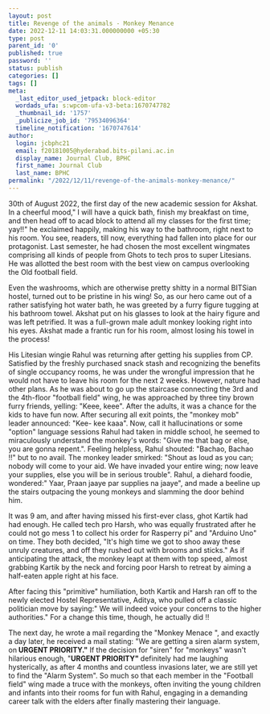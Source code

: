 ```yaml
---
layout: post
title: Revenge of the animals - Monkey Menance
date: 2022-12-11 14:03:31.000000000 +05:30
type: post
parent_id: '0'
published: true
password: ''
status: publish
categories: []
tags: []
meta:
  _last_editor_used_jetpack: block-editor
  wordads_ufa: s:wpcom-ufa-v3-beta:1670747782
  _thumbnail_id: '1757'
  _publicize_job_id: '79534096364'
  timeline_notification: '1670747614'
author:
  login: jcbphc21
  email: f20181005@hyderabad.bits-pilani.ac.in
  display_name: Journal Club, BPHC
  first_name: Journal Club
  last_name: BPHC
permalink: "/2022/12/11/revenge-of-the-animals-monkey-menance/"
---
```

<p><!-- wp:paragraph --></p>
<p>30th of August 2022, the first day of the new academic session for Akshat. In a cheerful mood," I will have a quick bath, finish my breakfast on time, and then head off to acad block to attend all my classes for the first time; yay!!" he exclaimed happily, making his way to the bathroom, right next to his room. You see, readers, till now, everything had fallen into place for our protagonist. Last semester, he had chosen the most excellent wingmates comprising all kinds of people from Ghots to tech pros to super Litesians. He was allotted the best room with the best view on campus overlooking the Old football field.</p>
<p><!-- /wp:paragraph --></p>
<p><!-- wp:paragraph --></p>
<p>Even the washrooms, which are otherwise pretty shitty in a normal BITSian hostel, turned out to be pristine in his wing! So, as our hero came out of a rather satisfying hot water bath, he was greeted by a furry figure tugging at his bathroom towel. Akshat put on his glasses to look at the hairy figure and was left petrified. It was a full-grown male adult monkey looking right into his eyes. Akshat made a frantic run for his room, almost losing his towel in the process!</p>
<p><!-- /wp:paragraph --></p>
<p><!-- wp:paragraph --></p>
<p>His Litesian wingie Rahul was returning after getting his supplies from CP. Satisfied by the freshly purchased snack stash and recognizing the benefits of single occupancy rooms, he was under the wrongful impression that he would not have to leave his room for the next 2 weeks. However, nature had other plans. As he was about to go up the staircase connecting the 3rd and the 4th-floor "football field" wing, he was approached by three tiny brown furry friends, yelling: "Keee, keee". After the adults, it was a chance for the kids to have fun now. After securing all exit points, the "monkey mob" leader announced: "Kee- kee kaaa". Now, call it hallucinations or some "option" language sessions Rahul had taken in middle school, he seemed to miraculously understand the monkey's words: "Give me that bag or else, you are gonna repent.". Feeling helpless, Rahul shouted: "Bachao, Bachao !!" but to no avail. The monkey leader smirked: "Shout as loud as you can; nobody will come to your aid. We have invaded your entire wing; now leave your supplies, else you will be in serious trouble". Rahul, a diehard foodie, wondered:" Yaar, Praan jaaye par supplies na jaaye", and made a beeline up the stairs outpacing the young monkeys and slamming the door behind him.&nbsp;</p>
<p><!-- /wp:paragraph --></p>
<p><!-- wp:paragraph --></p>
<p>It was 9 am, and after having missed his first-ever class, ghot Kartik had had enough. He called tech pro Harsh, who was equally frustrated after he could not go mess 1 to collect his order for Rasperry pi" and "Arduino Uno" on time. They both decided, "It's high time we got to shoo away these unruly creatures, and off they rushed out with brooms and sticks." As if anticipating the attack, the monkey leapt at them with top speed, almost grabbing Kartik by the neck and forcing poor Harsh to retreat by aiming a half-eaten apple right at his face.</p>
<p><!-- /wp:paragraph --></p>
<p><!-- wp:paragraph --></p>
<p>After facing this "primitive" humiliation, both Kartik and Harsh ran off to the newly elected Hostel Representative, Aditya, who pulled off a classic politician move by saying:" We will indeed voice your concerns to the higher authorities." For a change this time, though, he actually did !!</p>
<p><!-- /wp:paragraph --></p>
<p><!-- wp:paragraph --></p>
<p>The next day, he wrote a mail regarding the "Monkey Menace ", and exactly a day later, he received a mail stating: "We are getting a siren alarm system, on<strong>&nbsp;URGENT PRIORITY."</strong>&nbsp;If the decision for "siren" for "monkeys" wasn't hilarious enough, "<strong>URGENT PRIORITY"&nbsp;</strong>definitely had me laughing hysterically, as after 4 months and countless invasions later, we are still yet to find the "Alarm System". So much so that each member in the "Football field" wing made a truce with the monkeys, often inviting the young children and infants into their rooms for fun with Rahul, engaging in a demanding career talk with the elders after finally mastering their language.</p>
<p><!-- /wp:paragraph --></p>
